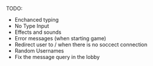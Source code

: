 TODO:

- Enchanced typing
- No Type Input
- Effects and sounds
- Error messages (when starting game)
- Redirect user to / when there is no soccect connection
- Random Usernames
- Fix the message query in the lobby